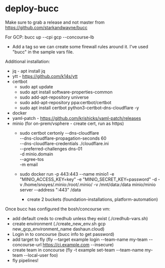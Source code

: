 # deploy-bucc

Make sure to grab a release and not master from https://github.com/starkandwayne/bucc

For GCP: bucc up --cpi gcp --concourse-lb
- Add a tag so we can create some firewall rules around it.  I've used "bucc" in the sample vars file.

Additional installation:
- jq - apt install jq
- ytt - https://github.com/k14s/ytt
- certbot
	- sudo apt update
	- sudo apt install software-properties-common
	- sudo add-apt-repository universe
	- sudo add-apt-repository ppa:certbot/certbot
	- sudo apt install certbot python3-certbot-dns-cloudflare -y
- docker
- yaml-patch - https://github.com/krishicks/yaml-patch/releases
- minio (for on-prem/vsphere - create cert, run as https)
	- sudo certbot certonly --dns-cloudflare \
       --dns-cloudflare-propagation-seconds 60  \
       --dns-cloudflare-credentials ./cloudflare.ini \
       --preferred-challenges dns-01 \
       -d minio.domain \
       --agree-tos \
       -m email

    - sudo docker run -p 443:443 --name minio1 -e "MINIO_ACCESS_KEY=key" -e "MINIO_SECRET_KEY=password" -d -v /home/snoyes/.minio:/root/.minio/ -v /mnt/data:/data minio/minio server --address ":443" /data
      - create 2 buckets (foundation-installations, platform-automation)

Once bucc has configured the bosh/concourse vm:
- add default creds to credhub unless they exist (./credhub-vars.sh)
- create environment (./create_new_env.sh gcp new_gcp_environment_name dashaun.cloud)
- Login in to concourse (bucc info to get password) 
- add target to fly (fly --target example login --team-name my-team --concourse-url https://ci.example.com --insecure)
- create team in concourse (fly -t example set-team --team-name my-team --local-user foo)
- fly pipelines!

